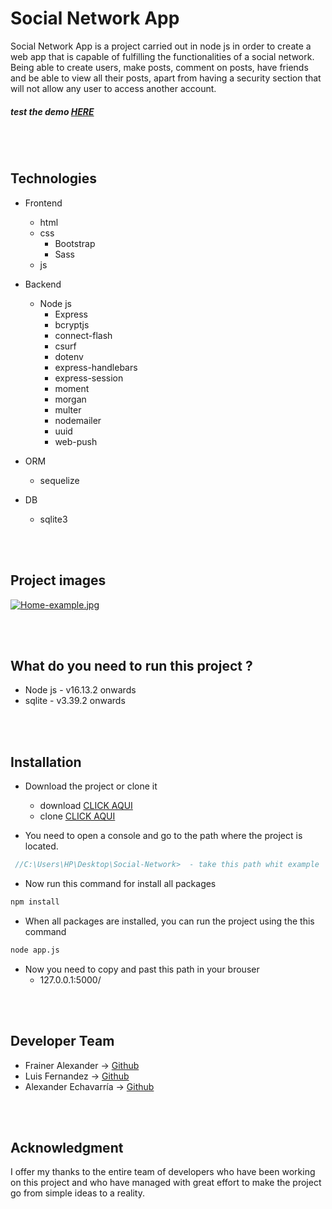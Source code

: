 # Social Network App

Social Network App is a project carried out in node js in order to create a web app that is capable of fulfilling the functionalities of a social network. Being able to create users, make posts, comment on posts, have friends and be able to view all their posts, apart from having a security section that will not allow any user to access another account.

##### test the demo [HERE]( "HERE")

<br><br>
## Technologies 

- Frontend
	- html
  - css
    - Bootstrap
    - Sass
  - js


- Backend
	- Node js
      - Express
      - bcryptjs
      - connect-flash
      - csurf
      - dotenv
      - express-handlebars
      - express-session
      - moment
      - morgan
      - multer
      - nodemailer
      - uuid
      - web-push

- ORM
  - sequelize
  
- DB
  - sqlite3
  
 <br><br>
 ## Project images
 
 [![Home-example.jpg](https://i.postimg.cc/SsDwk41n/Home-example.jpg)](https://postimg.cc/cgtDBpSW)

<br><br>
## What do you need to run this project ?

- Node js - v16.13.2 onwards
- sqlite - v3.39.2 onwards

<br><br>
## Installation

- Download the project or clone it
   - download [CLICK AQUI](https://github.com/Fraineralex/Social-Network-App/archive/refs/heads/master.zip)
   - clone [CLICK AQUI](https://docs.github.com/es/repositories/creating-and-managing-repositories/cloning-a-repository)

- You need to open a console and go to the path where the project is located.
```js
 //C:\Users\HP\Desktop\Social-Network>  - take this path whit example
```

- Now run this command for install all packages
```cmd
npm install 
```

- When all packages are installed, you can run the project using the this command 
```cmd
node app.js
```

- Now you need to copy and past this path in your brouser 
   - 127.0.0.1:5000/

<br><br>
## Developer Team
- Frainer Alexander -> [Github](https://github.com/Fraineralex) 
- Luis Fernandez -> [Github](https://github.com/luisferllub230)
- Alexander Echavarría -> [Github](https://github.com/Alexander2902)

<br><br>
## Acknowledgment

I offer my thanks to the entire team of developers who have been working on this project and who have managed with great effort to make the project go from simple ideas to a reality.







